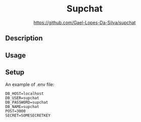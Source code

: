 <div align="center">
	<h1>Supchat</h1>
    <a href="https://github.com/Gael-Lopes-Da-Silva/railroad">https://github.com/Gael-Lopes-Da-Silva/supchat</a>
</div>


Description
------------------------------------------------------------------


Usage
------------------------------------------------------------------


Setup
------------------------------------------------------------------

An example of .env file:
```
DB_HOST=localhost
DB_USER=supchat
DB_PASSWORD=supchat
DB_NAME=supchat
POST=3000
SECRET=SOMESECRETKEY
```